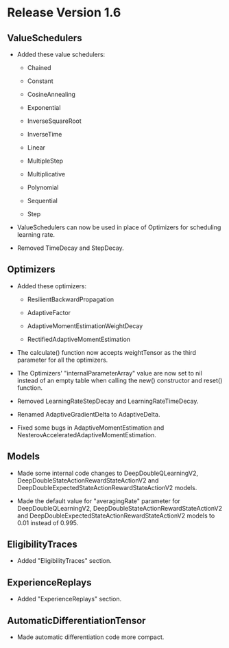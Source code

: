 # Release Version 1.6

## ValueSchedulers

* Added these value schedulers:

	* Chained
	
	* Constant
	
	* CosineAnnealing
	
	* Exponential
	
	* InverseSquareRoot
	
	* InverseTime
	
	* Linear
	
	* MultipleStep
	
	* Multiplicative
	
	* Polynomial
	
	* Sequential

	* Step

* ValueSchedulers can now be used in place of Optimizers for scheduling learning rate.

* Removed TimeDecay and StepDecay.

## Optimizers

* Added these optimizers:

	* ResilientBackwardPropagation

 	* AdaptiveFactor

	* AdaptiveMomentEstimationWeightDecay

 	* RectifiedAdaptiveMomentEstimation

* The calculate() function now accepts weightTensor as the third parameter for all the optimizers.

* The Optimizers' "internalParameterArray" value are now set to nil instead of an empty table when calling the new() constructor and reset() function.

* Removed LearningRateStepDecay and LearningRateTimeDecay.

* Renamed AdaptiveGradientDelta to AdaptiveDelta. 

* Fixed some bugs in AdaptiveMomentEstimation and NesterovAcceleratedAdaptiveMomentEstimation.

## Models

* Made some internal code changes to DeepDoubleQLearningV2, DeepDoubleStateActionRewardStateActionV2 and DeepDoubleExpectedStateActionRewardStateActionV2 models.

* Made the default value for "averagingRate" parameter for DeepDoubleQLearningV2, DeepDoubleStateActionRewardStateActionV2 and DeepDoubleExpectedStateActionRewardStateActionV2 models to 0.01 instead of 0.995.

## EligibilityTraces

* Added "EligibilityTraces" section.

## ExperienceReplays

* Added "ExperienceReplays" section.

## AutomaticDifferentiationTensor

* Made automatic differentiation code more compact.
